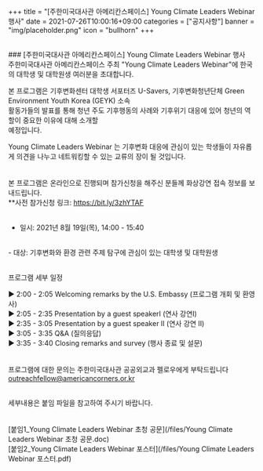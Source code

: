 +++
title = "[주한미국대사관 아메리칸스페이스] Young Climate Leaders Webinar 행사"
date = 2021-07-26T10:00:16+09:00
categories = ["공지사항"]
banner = "img/placeholder.png"
icon = "bullhorn"
+++
<!--more-->

<br>
### [주한미국대사관 아메리칸스페이스] Young Climate Leaders Webinar 행사

<br>
주한미국대사관 아메리칸스페이스 주최 "Young Climate Leaders Webinar"에 한국의 대학생 및 대학원생 여러분을 초대합니다.<br>

본 프로그램은 기후변화센터 대학생 서포터즈 U-Savers, 기후변화청년단체 Green Environment Youth Korea (GEYK) 소속 <br>활동가들의 발표를 통해 청년 주도 기후행동의 사례와 기후위기 대응에 있어 청년의 역할이 중요한 이유에 대해 소개할<br> 예정입니다.<br>

Young Climate Leaders Webinar 는 기후변화 대응에 관심이 있는 학생들이 자유롭게 의견을 나누고 네트워킹할 수 있는 교류의 장이 될 것입니다.<br>
<br>
<br>
본 프로그램은 온라인으로 진행되며 참가신청을 해주신 분들께 화상강연 접속 정보를 보내드립니다.
<br>
**사전 참가신청 링크: https://bit.ly/3zhYTAF
<br><br>
- 일시: 2021년 8월 19일(목), 14:00 - 15:40
<br>
- 대상: 기후변화와 환경 관련 주제 탐구에 관심이 있는 대학생 및 대학원생
<br>
<br>

프로그램 세부 일정<br>

▶ 2:00 - 2:05   Welcoming remarks by the U.S. Embassy (프로그램 개회 및 환영사)<br>
▶ 2:05 - 2:35   Presentation by a guest speakerⅠ (연사 강연Ⅰ)<br>
▶ 2:35 - 3:05   Presentation by a guest speaker Ⅱ (연사 강연 Ⅱ)<br>
▶ 3:05 - 3:35   Q&A (질의응답)<br>
▶ 3:35 - 3:40   Closing remarks and survey (행사 종료 및 설문)<br>
<br><br>
프로그램에 대한 문의는 주한미국대사관 공공외교과 펠로우에게 부탁드립니다<br>
outreachfellow@americancorners.or.kr


<br>
세부내용은 붙임 파일을 참고하여 주시기 바랍니다.
<br>
<br>
<br>
[붙임1_Young Climate Leaders Webinar 초청 공문](/files/Young Climate Leaders Webinar 초청 공문.doc)
<br>
[붙임2_Young Climate Leaders Webinar 포스터](/files/Young Climate Leaders Webinar 포스터.pdf)
<br>
<br>
